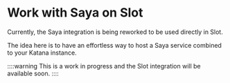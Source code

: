# Work with Saya on Slot

Currently, the Saya integration is being reworked to be used directly in Slot.

The idea here is to have an effortless way to host a Saya service combined to your Katana instance.

::::warning
This is a work in progress and the Slot integration will be available soon.
::::
